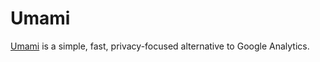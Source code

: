 # Umami

[Umami](https://umami.is/) is a simple, fast, privacy-focused alternative to Google Analytics.
